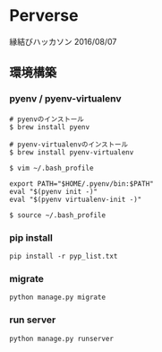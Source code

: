 # Perverse

縁結びハッカソン 2016/08/07

## 環境構築
### pyenv / pyenv-virtualenv
```
# pyenvのインストール
$ brew install pyenv

# pyenv-virtualenvのインストール
$ brew install pyenv-virtualenv
```
```
$ vim ~/.bash_profile

export PATH="$HOME/.pyenv/bin:$PATH"
eval "$(pyenv init -)"
eval "$(pyenv virtualenv-init -)"

$ source ~/.bash_profile
```

### pip install
```
pip install -r pyp_list.txt
```

### migrate
```
python manage.py migrate
```

### run server
```
python manage.py runserver
```

